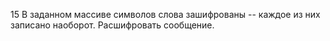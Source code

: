 15 В заданном массиве символов слова зашифрованы -- каждое из них записано наоборот. Расшифровать сообщение.
